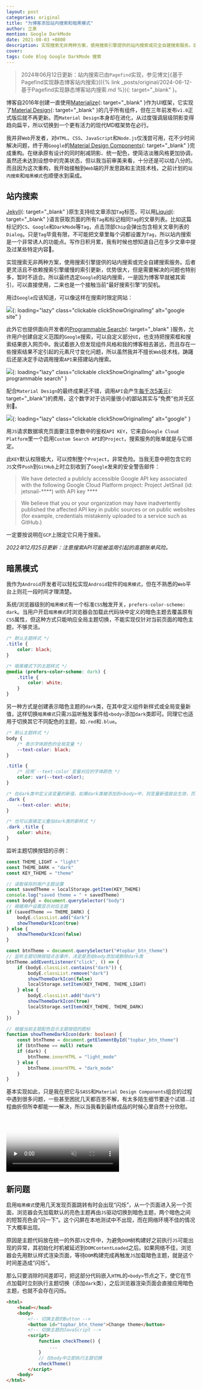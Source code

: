 ```yaml
---
layout: post
categories: original
title: "为博客添加站内搜索和暗黑模式"
author: 立泉
mention: Google DarkMode
date: 2021-08-03 +0800
description: 实现搜索无非两种方案，使用搜索引擎提供的站内搜索或完全自建搜索服务。后者更灵活且不依赖搜索引擎缓慢的索引更新，优势很大，不过有太多前后端的问题需要解决，暂不适合我。所以最终选定Google的站内搜索。
cover: 
tags: Code Blog Google DarkMode 搜索
---
```


> 2024年06月12日更新：站内搜索已由`Pagefind`实现，参见博文[《基于Pagefind实现静态博客站内搜索》]({% link _posts/original/2024-06-12-基于Pagefind实现静态博客站内搜索.md %}){: target="_blank" }。

博客自2016年创建一直使用[Materialize](https://materializecss.com){: target="_blank" }作为UI框架，它实现了[Material Design](https://material.io/design){: target="_blank" }的几乎所有组件，但在三年前发布`v1.0`正式版后就不再更新。而`Material Design`本身却在进化，从过度强调层级阴影变得趋向扁平，所以切换到一个更有活力的现代MD框架势在必行。

我并非`Web`开发者，对`HTML`、`CSS`、`JavaScript`和`Node.js`仅浅尝可用，花不少时间解决问题，终于用`Google`的[Material Design Components](https://github.com/material-components/material-components-web){: target="_blank" }完成重构。在继承原有设计的同时削减阴影、统一配色，使简洁淡雅风格更加协调，虽然还未达到设想中的完美状态，但以我当前审美来看，十分还是可以给八分的。而且因为这次重构，我开始接触到`Web`端的开发思路和主流技术栈，之前计划的`站内搜索`和`暗黑模式`也顺便水到渠成。

## 站内搜索

[Jekyll](https://jekyllrb.com){: target="_blank" }原生支持给文章添加`Tag`标签，可以用[Liquid](https://jekyllrb.com/docs/posts/#tags){: target="_blank" }语言获取页面的所有`Tag`和标记相同`Tag`的文章列表。比如这篇标记的`CS`、`Google`和`DarkMode`等`Tag`，点击顶部`Chip`会弹出包含相关文章列表的`Dialog`。只是`Tag`毕竟有限，不可能把文章里每个词都设置为`Tag`，所以站内搜索是一个非常诱人的功能点。写作日积月累，我有时候也想知道自己在多少文章中提及过某些特定内容🤔。

实现搜索无非两种方案，使用搜索引擎提供的站内搜索或完全自建搜索服务。后者更灵活且不依赖搜索引擎缓慢的索引更新，优势很大，但是需要解决的问题也特别多，暂时不适合。所以最终选定`Google`的站内搜索，一是因为博客早就被其索引，可以直接使用，二来也是一个接触当前“最好搜索引擎”的契机。

用过`Google`应该知道，可以像这样在搜索时限定网站：

![](https://apqx.oss-cn-hangzhou.aliyuncs.com/blog/original/20210803/google_site.webp){: loading="lazy" class="clickable clickShowOriginalImg" alt="google site" }

此外它也提供面向开发者的[Programmable Search](https://cse.google.com/cse/all){: target="_blank" }服务，允许用户创建自定义范围的`Google`搜索，可以自定义部分`UI`，也支持把搜索框和搜索结果嵌入网页中。我试着嵌入但发现组件风格和我的博客相去甚远，而且存在一些搜索结果不定引起的元素尺寸变化问题，所以虽然我并不擅长`Web`技术栈，踌躇后还是决定手动调用搜索`API`来搭建站内搜索。

![](https://apqx.oss-cn-hangzhou.aliyuncs.com/blog/original/20210803/google_programmable_search.webp){: loading="lazy" class="clickable clickShowOriginalImg" alt="google programmable search" }

配合`Material Design`的最终成果还不错，调用`API`会产生[每千次5美元](https://developers.google.com/custom-search/docs/overview){: target="_blank"}的费用，这个数字对于访问量很小的鄙站其实与“免费”也并无区别🤷。

![](https://apqx.oss-cn-hangzhou.aliyuncs.com/blog/original/20210803/google_apqx.webp){: loading="lazy" class="clickable clickShowOriginalImg" alt="google" }

用`JS`请求数据填充页面要注意参数中的鉴权`API KEY`，它来自`Google Cloud Platform`里一个启用`Custom Search API`的`Project`，搜索服务的账单就是与它绑定。

此`KEY`默认权限极大，可以控制整个`Project`，非常危险。当我无意中把包含它的`JS`文件`Push`到`GitHub`上时立刻收到了`Google`发来的安全警告邮件：

> We have detected a publicly accessible Google API key associated with the following Google Cloud Platform project: Project JetSnail (id: jetsnail-\*\*\*\*) with API key \*\*\*\*

> We believe that you or your organization may have inadvertently published the affected API key in public sources or on public websites (for example, credentials mistakenly uploaded to a service such as GitHub.)

一定要按说明在`GCP`上限定它只用于搜索。

*2022年12月25日更新：注意搜索API可能被滥用引起的高额账单风险。*

## 暗黑模式

我作为`Android`开发者可以轻松实现`Android`软件的`暗黑模式`，但在不熟悉的`Web`平台上则花一段时间才理清楚。

系统/浏览器级别的`暗黑模式`有一个标准`CSS`触发开关，`prefers-color-scheme: dark`。当用户开启`暗黑模式`时浏览器会加载此代码块中定义的暗色主题去覆盖原有`CSS`属性，但这种方式只能响应全局主题切换，不能实现仅针对当前页面的暗色主题，不够灵活。

```css
/* 默认主题样式 */
.title {
    color: black;
}

/* 暗黑模式下的主题样式 */
@media (prefers-color-scheme: dark) {
    .title {
        color: white;
    }
}
```

另一种方式是创建表示暗色主题的`dark`类，在其中定义组件新样式或全局变量新值，这样切换`暗黑模式`只需`JS`监听触发事件给`<body>`添加`dark`类即可。同理它也适用于切换其它不同配色的主题，如`.red`和`.blue`。

```css
/* 默认主题样式 */
body {
    /* 表示字体颜色的全局变量 */
    --text-color: black;
}

.title {
    /* 应用`--text-color`变量对应的字体颜色 */
    color: var(--text-color);
}

/* 在dark类中定义该变量的新值，如果dark类被添加到<body>中，则变量新值就会生效，页面也随之变化 */
.dark {
    --text-color: white;
}

/* 也可以直接定义叠加dark类的新样式 */
.dark .title {
    color: white;
}
```

监听主题切换按钮的示例：

```ts
const THEME_LIGHT = "light"
const THEME_DARK = "dark"
const KEY_THEME = "theme"

// 读取保存的用户主题设置
const savedTheme = localStorage.getItem(KEY_THEME)
console.log("saved theme = " + savedTheme)
const bodyE = document.querySelector("body")
// 根据用户设置显示对应主题
if (savedTheme == THEME_DARK) {
    bodyE.classList.add("dark")
    showThemeDarkIcon(true)
} else {
    showThemeDarkIcon(false)
}

const btnTheme = document.querySelector("#topbar_btn_theme")
// 监听主题切换按钮点击事件，决定是否给body添加或删除dark类
btnTheme.addEventListener("click", () => {
    if (bodyE.classList.contains("dark")) {
        bodyE.classList.remove("dark")
        showThemeDarkIcon(false)
        localStorage.setItem(KEY_THEME, THEME_LIGHT)
    } else {
        bodyE.classList.add("dark")
        showThemeDarkIcon(true)
        localStorage.setItem(KEY_THEME, THEME_DARK)
    }
})

// 根据当前主题配色显示主题按钮的图标
function showThemeDarkIcon(dark: boolean) {
    const btnTheme = document.getElementById("topbar_btn_theme")
    if (btnTheme == null) return
    if (dark) {
        btnTheme.innerHTML = "light_mode"
    } else {
        btnTheme.innerHTML = "dark_mode"
    }
}
```

基本实现如此，只是我在把它与`SASS`和`Material Design Components`组合的过程中遇到很多问题，一些甚至困扰几天都百思不解，有太多陌生细节要逐个试错...过程曲折但所幸都能一一解决，所以当我看到最终成品的时候心里自然十分欣慰。

<video playsinline controls muted loop preload="none" poster="https://apqx.oss-cn-hangzhou.aliyuncs.com/blog/original/20210803/theme_change_poster.webp" style="aspect-ratio: 3360/2100 auto;">
    <source src="https://apqx.oss-cn-hangzhou.aliyuncs.com/blog/original/20210803/theme_change_h265.mp4" type='video/mp4; codecs="hvc1.1.6.H123.90"' />
    <source src="https://apqx.oss-cn-hangzhou.aliyuncs.com/blog/original/20210803/theme_change_av1.mp4" type='video/mp4; codecs="av01.0.08M.08.0.111.01.01.01.0"' />
    <source src="https://apqx.oss-cn-hangzhou.aliyuncs.com/blog/original/20210803/theme_change_h264.mp4" type='video/mp4' />
</video>

## 新问题

启用`暗黑模式`使用几天发现页面跳转有时会出现“闪烁”，从一个页面进入另一个页面，浏览器会先加载默认的亮色主题再由`JS`驱动切换到暗色主题，两个暗色之间的短暂亮色会“闪一下”。这个闪屏在本地测试中不出现，而在网络环境不佳的情况下大概率出现。

原因是主题代码放在统一的外部`JS`文件中，为避免`DOM`树构建好之前执行`JS`可能出现的异常，其初始化时机被延迟到`DOMContentLoaded`之后。如果网络不佳，浏览器会先用默认样式渲染页面，等待`DOM`构建完成再触发`JS`加载暗色主题，就是这个时间差造成“闪烁”。

那么只要消除时间差即可，把这部分代码嵌入`HTML`的`<body>`节点之下，使它在节点加载时立刻执行主题切换（添加`dark`类），之后浏览器渲染页面会直接应用暗色主题，也就不会存在闪烁。

```html
<html>
    <head></head>
    <body>
        <!-- 切换主题的Button -->
        <button id="topbar_btn_theme">Change theme</button>
        <!-- 切换主题的JavaScript -->
        <script>
            function checkTheme() {
                ...
            }
            // 在body中立即执行主题切换
            checkTheme()
        </script>
    <body>
</html>
```
